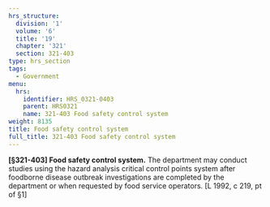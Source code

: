 ```yaml
---
hrs_structure:
  division: '1'
  volume: '6'
  title: '19'
  chapter: '321'
  section: 321-403
type: hrs_section
tags:
  - Government
menu:
  hrs:
    identifier: HRS_0321-0403
    parent: HRS0321
    name: 321-403 Food safety control system
weight: 8135
title: Food safety control system
full_title: 321-403 Food safety control system
---
```

**[§321-403] Food safety control system.** The department may conduct studies using the hazard analysis critical control points system after foodborne disease outbreak investigations are completed by the department or when requested by food service operators. [L 1992, c 219, pt of §1]